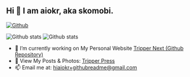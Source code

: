 ## Hi 👋 I am aiokr, aka skomobi.

[![Github](https://img.shields.io/badge/dynamic/json?url=https%3A%2F%2Fapi.spencerwoo.com%2Fsubstats%2F%3Fsource%3Dgithub%26queryKey%3Daiokr&query=%24.data.totalSubs&style=for-the-badge&logo=github&label=Followers&labelColor=%23222831&color=%23222831)](https://github.com/aiokr)

![Github stats](https://github-readme-stats.vercel.app/api?username=aiokr&show_icons=true&theme=transparent&title_color=71afdd&icon_color=71afdd&text_color=71afdd#gh-dark-mode-only)
![Github stats](https://github-readme-stats.vercel.app/api?username=aiokr&show_icons=true&theme=transparent&title_color=71afdd&icon_color=71afdd&text_color=71afdd#gh-light-mode-only)

- 🔭 I’m currently working on My Personal Website [Tripper Next (Github Repository)](https://github.com/aiokr/tripper-next)
- 🌱 View My Posts & Photos: [Tripper Press](https://tripper.press)
- 📫 Email me at: [hiaiokr+githubreadme@gmail.com](mailto:hiaiokr+githubreadme@gmail.com)

<!--
**aiokr/aiokr** is a ✨ _special_ ✨ repository because its `README.md` (this file) appears on your GitHub profile.

Here are some ideas to get you started:

- 🔭 I’m currently working on ...
- 🌱 I’m currently learning ...
- 👯 I’m looking to collaborate on ...
- 🤔 I’m looking for help with ...
- 💬 Ask me about ...
- 📫 How to reach me: ...
- 😄 Pronouns: ...
- ⚡ Fun fact: ...
-->
